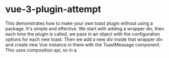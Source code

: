 # vue-3-plugin-attempt

This demonstrates how to make your own toast plugin without using a package. It's simple and effective. We start with adding a wrapper div, then each time the plugin is called, we pass in an object with the configuration options for each new toast. Then we add a new div inside that wrapper div and create new Vue instance in there with the ToastMessage component. This uses composition api, so in a <script setup> tag we can access the plugin using const $toast = getCurrentInstance().appContext.config.globalProperties.$toast;

## Recommended IDE Setup

[VSCode](https://code.visualstudio.com/) + [Volar](https://marketplace.visualstudio.com/items?itemName=Vue.volar) (and disable Vetur) + [TypeScript Vue Plugin (Volar)](https://marketplace.visualstudio.com/items?itemName=Vue.vscode-typescript-vue-plugin).

## Customize configuration

See [Vite Configuration Reference](https://vitejs.dev/config/).

## Project Setup

```sh
npm install
```

### Compile and Hot-Reload for Development

```sh
npm run dev
```

### Compile and Minify for Production

```sh
npm run build
```
